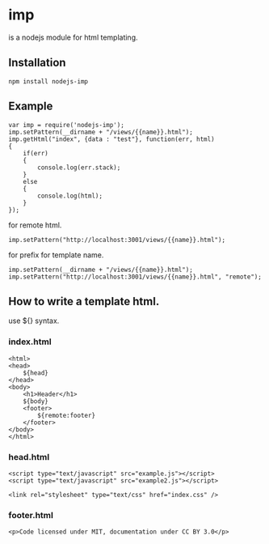 # imp

is a nodejs module for html templating.

## Installation
```
npm install nodejs-imp
```

## Example
```
var imp = require('nodejs-imp');
imp.setPattern(__dirname + "/views/{{name}}.html");
imp.getHtml("index", {data : "test"}, function(err, html)
{
	if(err)
	{
		console.log(err.stack);
	}
	else
	{
		console.log(html);
	}
});
```

for remote html.
```
imp.setPattern("http://localhost:3001/views/{{name}}.html");
```

for prefix for template name.
```
imp.setPattern(__dirname + "/views/{{name}}.html");
imp.setPattern("http://localhost:3001/views/{{name}}.html", "remote");
```

## How to write a template html.

use ${} syntax.

### index.html
```
<html>
<head>
	${head}
</head>
<body>
	<h1>Header</h1>
	${body}
	<footer>
		${remote:footer}
	</footer>
</body>
</html>
```

### head.html
```
<script type="text/javascript" src="example.js"></script>
<script type="text/javascript" src="example2.js"></script>
	
<link rel="stylesheet" type="text/css" href="index.css" />
```

### footer.html
```
<p>Code licensed under MIT, documentation under CC BY 3.0</p>
```